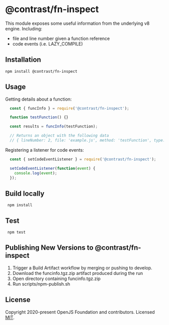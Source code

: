 # @contrast/fn-inspect

This module exposes some useful information from the underlying v8 engine.  Including:

* file and line number given a function reference
* code events (i.e. LAZY_COMPILE)

## Installation
`npm install @contrast/fn-inspect`

## Usage

Getting details about a function:

```javascript
  const { funcInfo } = require('@contrast/fn-inspect');

  function testFunction() {}

  const results = funcInfo(testFunction);

  // Returns an object with the following data
  // { lineNumber: 2, file: 'example.js', method: 'testFunction', type: 'Function' }
```

Registering a listener for code events:

```javascript
  const { setCodeEventListener } = require('@contrast/fn-inspect');

  setCodeEventListener(function(event) {
    console.log(event);
  });
```

## Build locally
` npm install`

## Test
` npm test`

## Publishing New Versions to @contrast/fn-inspect
1. Trigger a Build Artifact workflow by merging or pushing to develop.
2. Download the funcinfo.tgz.zip artifact produced during the run
3. Open directory containing funcinfo.tgz.zip
4. Run scripts/npm-publish.sh

## License
Copyright 2020-present OpenJS Foundation and contributors. Licensed [MIT](https://github.com/Contrast-Security-Inc/node-fn-inspect/blob/master/LICENSE).
